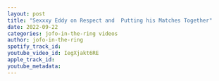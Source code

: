 ```yaml
---
layout: post
title: "Sexxxy Eddy on Respect and  Putting his Matches Together"
date: 2022-09-22
categories: jofo-in-the-ring videos
author: jofo-in-the-ring
spotify_track_id: 
youtube_video_id: IegXjakt6RE
apple_track_id: 
youtube_metadata: 
---
```

